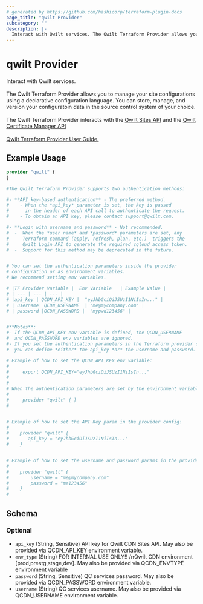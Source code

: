 ```yaml
---
# generated by https://github.com/hashicorp/terraform-plugin-docs
page_title: "qwilt Provider"
subcategory: ""
description: |-
  Interact with Qwilt services. The Qwilt Terraform Provider allows you to manage your site configurations using a declarative configuration language. You can store, manage, and version your configuration data in the source control system of your choice. The Qwilt Terraform Provider interacts with the Qwilt Sites API https://api-docs.qwilt.cqloud.com/docs/CDN%20APIs/Sites%20API/sites-api-reference and the Qwilt Certificate Manager API https://api-docs.qwilt.cqloud.com/docs/CDN%20APIs/Certificate%20Manager%20API/certificate-manager-api-reference-v1 Qwilt Terraform Provider User Guide. https://docs.qwilt.com/docs/terraform-user-guide
---
```


# qwilt Provider

Interact with Qwilt services. <br><br>The Qwilt Terraform Provider allows you to manage your site configurations using a declarative configuration language. You can store, manage, and version your configuratoin data in the source control system of your choice. <br><br>The Qwilt Terraform Provider interacts with the [Qwilt Sites API](https://api-docs.qwilt.cqloud.com/docs/CDN%20APIs/Sites%20API/sites-api-reference) and the [Qwilt Certificate Manager API](https://api-docs.qwilt.cqloud.com/docs/CDN%20APIs/Certificate%20Manager%20API/certificate-manager-api-reference-v1) <br><br>[Qwilt Terraform Provider User Guide.](https://docs.qwilt.com/docs/terraform-user-guide)

## Example Usage

```terraform
provider "qwilt" {
}

#The Qwilt Terraform Provider supports two authentication methods:

#- **API key-based authentication** - The preferred method.
#    - When the *api_key* parameter is set, the key is passed 
#      in the header of each API call to authenticate the request. 
#    - To obtain an API key, please contact support@qwilt.com. 

#- **Login with username and password** - Not recommended. 
#  -  When the *user name* and *password* parameters are set, any 
#     Terraform command (apply, refresh, plan, etc.)  triggers the
#     Qwilt Login API to generate the required cqloud access token. 
#  -  Support for this method may be deprecated in the future.


# You can set the authentication parameters inside the provider 
# configuration or as environment variables. 
# We recommend setting env variables.

# |TF Provider Variable |  Env Variable   | Example Value |
# | --- | --- | --- |
# |api_key | QCDN_API_KEY |  "eyJhbGciOiJSUzI1NiIsIn..." |
# | username| QCDN_USERNAME  | "me@mycompany.com" |
# | password |QCDN_PASSWORD |  "mypwd123456" |


#**Notes**:
#- If the QCDN_API_KEY env variable is defined, the QCDN_USERNAME 
#  and QCDN_PASSWORD env variables are ignored. 
#- If you set the authentication parameters in the Terraform provider configuration,
#  you can define *either* the api_key *or* the username and password. 

# Example of how to set the QCDN_API_KEY env variable:
#
#     export QCDN_API_KEY="eyJhbGciOiJSUzI1NiIsIn..."
#
#
# When the authentication parameters are set by the environment variables, the provider config looks like this:
#  
#     provider "qwilt" { }
#  


# Example of how to set the API Key param in the provider config:
#
#    provider "qwilt" {
#       api_key = "eyJhbGciOiJSUzI1NiIsIn..."
#    }


# Example of how to set the username and password params in the provider config:
#  
#    provider "qwilt" {
#        username = "me@mycompany.com"
#        password = "me123456"
#    }
#
```

<!-- schema generated by tfplugindocs -->
## Schema

### Optional

- `api_key` (String, Sensitive) API key for Qwilt CDN Sites API. May also be provided via QCDN_API_KEY environment variable.
- `env_type` (String) FOR INTERNAL USE ONLY!! /nQwilt CDN environment [prod,prestg,stage,dev]. May also be provided via QCDN_ENVTYPE environment variable
- `password` (String, Sensitive) QC services password. May also be provided via QCDN_PASSWORD environment variable.
- `username` (String) QC services username.  May also be provided via QCDN_USERNAME environment variable.
